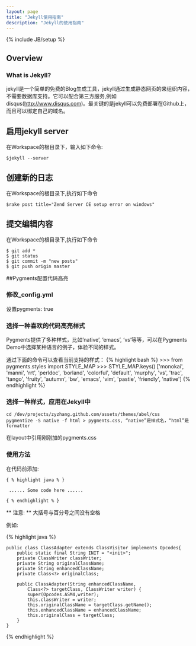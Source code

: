 ```yaml
---
layout: page
title: "Jekyll使用指南"
description: "Jekyll的使用指南"
---
```

{% include JB/setup %}


## Overview 

### What is Jekyll?

jekyll是一个简单的免费的Blog生成工具，jekyll通过生成静态网页的来组织内容，不需要数据库支持。它可以配合第三方服务,例如disqus(http://www.disqus.com)。最关键的是jekyll可以免费部署在Github上，而且可以绑定自己的域名。

## 启用jekyll server

在Workspace的根目录下，输入如下命令:

	$jekyll --server

## 创建新的日志

在Workspace的根目录下,执行如下命令

	$rake post title="Zend Server CE setup error on windows"

## 提交编辑内容

在Workspace的根目录下,执行如下命令

	$ git add *
	$ git status
 	$ git commit -m "new posts"
	$ git push origin master

##Pygments配置代码高亮

### 修改_config.yml

设置pygments: true

### 选择一种喜欢的代码高亮样式

Pygments提供了多种样式，比如’native’, ‘emacs’, ‘vs’等等，可以在Pygments Demo中选择某种语言的例子，体验不同的样式。

通过下面的命令可以查看当前支持的样式：
{% highlight bash %}
	>>> from pygments.styles import STYLE_MAP
	>>> STYLE_MAP.keys()
	['monokai', 'manni', 'rrt', 'perldoc', 'borland', 'colorful', 'default', 'murphy', 'vs', 'trac', 'tango', 'fruity', 'autumn', 'bw', 'emacs', 'vim', 'pastie', 'friendly', 'native']
{% endhighlight %}

### 选择一种样式，应用在Jekyll中

	cd /dev/projects/zyzhang.github.com/assets/themes/abel/css
	pygmentize -S native -f html > pygments.css, “native”是样式名，“html”是formatter

在layout中引用刚刚加的pygments.css

### 使用方法

在代码前添加:

	
	{ % highlight java % }
	
	 ...... Some code here ......	
		
	{ % endhighlight % }



** 注意: ** 大括号与百分号之间没有空格

例如:

{% highlight java %}

	public class ClassAdapter extends ClassVisitor implements Opcodes{
		public static final String INIT = "<init>";
		private ClassWriter classWriter;
		private String originalClassName;
		private String enhancedClassName;
		private Class<?> originalClass;

		public ClassAdapter(String enhancedClassName,
			Class<?> targetClass, ClassWriter writer) {
			super(Opcodes.ASM4,writer);
			this.classWriter = writer;
			this.originalClassName = targetClass.getName();
			this.enhancedClassName = enhancedClassName;
			this.originalClass = targetClass;
		}
	}

{% endhighlight %}
